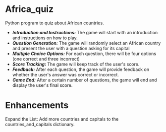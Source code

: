 # Africa_quiz
Python program to quiz about African countries.
+ ***Introduction and Instructions:*** The game will start with an introduction and instructions on how to play.
+ ***Question Generation:*** The game will randomly select an African country and present the user with a question asking for its capital
+ ***Multiple Choice Options:*** For each question, there will be four options (one correct and three incorrect)
+ ***Score Tracking:*** The game will keep track of the user's score.
+ ***Feedback:*** After each question, the game will provide feedback on whether the user's answer was correct or incorrect.
+ ***Game End:*** After a certain number of questions, the game will end and display the user's final score.

# Enhancements
Expand the List: Add more countries and capitals to the countries_and_capitals dictionary.
